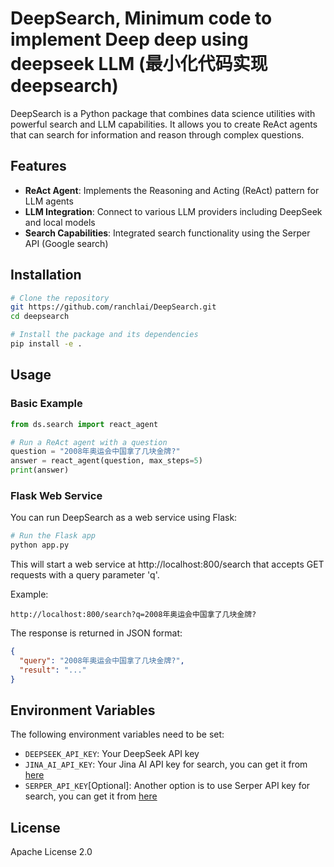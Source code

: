 # DeepSearch, Minimum code to implement Deep deep using deepseek LLM (最小化代码实现deepsearch)

DeepSearch is a Python package that combines data science utilities with powerful search and LLM capabilities. It allows you to create ReAct agents that can search for information and reason through complex questions.

## Features

- **ReAct Agent**: Implements the Reasoning and Acting (ReAct) pattern for LLM agents
- **LLM Integration**: Connect to various LLM providers including DeepSeek and local models
- **Search Capabilities**: Integrated search functionality using the Serper API (Google search)

## Installation

```bash
# Clone the repository
git https://github.com/ranchlai/DeepSearch.git
cd deepsearch

# Install the package and its dependencies
pip install -e .
```

## Usage

### Basic Example

```python
from ds.search import react_agent

# Run a ReAct agent with a question
question = "2008年奥运会中国拿了几块金牌?"
answer = react_agent(question, max_steps=5)
print(answer)
```

### Flask Web Service

You can run DeepSearch as a web service using Flask:

```bash
# Run the Flask app
python app.py
```

This will start a web service at http://localhost:800/search that accepts GET requests with a query parameter 'q'.

Example:
```
http://localhost:800/search?q=2008年奥运会中国拿了几块金牌?
```

The response is returned in JSON format:
```json
{
  "query": "2008年奥运会中国拿了几块金牌?",
  "result": "..."
}
```

## Environment Variables

The following environment variables need to be set:

- `DEEPSEEK_API_KEY`: Your DeepSeek API key
- `JINA_AI_API_KEY`: Your Jina AI API key for search, you can get it from [here](https://jina.ai/api-key)
- `SERPER_API_KEY`[Optional]: Another option is to use Serper API key for search, you can get it from [here](https://serper.dev/api-key)

## License

Apache License 2.0
